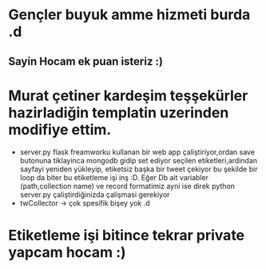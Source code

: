 # Gençler buyuk amme hizmeti  burda .d
## Sayin Hocam  ek puan  isteriz  :)
# Murat çetiner kardeşim teşşekürler hazirladiğin templatin uzerinden modifiye ettim.


* server.py flask  freamworku kullanan bir web app çaliştiriyor,ordan save butonuna tiklayinca mongodb gidip set ediyor seçilen etiketleri,ardindan sayfayi yeniden yükleyip, etiketsiz başka bir tweet çekiyor bu şekilde bir loop da  biter bu etiketleme işi inş :D.   Eğer Db ait variabler (path,collection name) ve  record formatimiz ayni ise direk python server.py çaliştirdiğinizda çalişmasi gerekiyor
* twCollector -> çok spesifik bişey yok .d





# Etiketleme işi bitince tekrar private yapcam hocam :)
